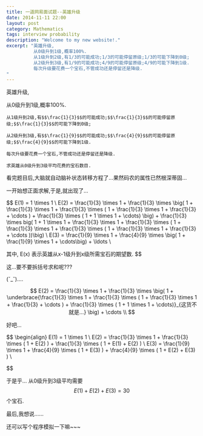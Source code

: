 ```yaml
---
title: 一道网易面试题--英雄升级
date: 2014-11-11 22:00
layout: post
category: Mathematics
tags: interview probability
description: "Welcome to my new website!."
excerpt: "英雄升级,
          从0级升到1级,概率100%.
          从1级升到2级,有1/3的可能成功;1/3的可能停留原级;1/3的可能下降到0级;
          从2级升到3级,有1/9的可能成功;4/9的可能停留原级;4/9的可能下降到1级.
          每次升级要花费一个宝石,不管成功还是停留还是降级.
"
---
```

英雄升级,

  <a>  从0级升到1级,概率100%.</a>

    从1级升到2级,有$$\frac{1}{3}$$的可能成功;$$\frac{1}{3}$$的可能停留原级;$$\frac{1}{3}$$的可能下降到0级;

    从2级升到3级,有$$\frac{1}{9}$$的可能成功;$$\frac{4}{9}$$的可能停留原级;$$\frac{4}{9}$$的可能下降到1级.

    每次升级要花费一个宝石,不管成功还是停留还是降级.

    求英雄从0级升到3级平均花费的宝石数目.

看完题目后,大脑就自动脑补状态转移方程了…果然码农的属性已然根深蒂固…

一开始想正面求解,于是,就出现了…

$$
E(1) = 1 \times 1 \\
E(2) = \frac{1}{3} \times 1 + \frac{1}{3} \times \big( 1 + \frac{1}{3} \times 1 + \frac{1}{3} \times ( 1 + \frac{1}{3} \times 1 + \frac{1}{3} + \cdots ) + \frac{1}{3} \times ( 1 + 1 \times 1 + \cdots) \big)
       + \frac{1}{3} \times big( 1 + 1 \times 1 + \frac{1}{3} \times 1 + \frac{1}{3} \times ( 1 + \frac{1}{3} \times 1 + \frac{1}{3} \times ( 1 + \frac{1}{3} \times 1 + \frac{1}{3} + \cdots ))\big) \\
E(3) =  \frac{1}{9} \times 1 +  \frac{4}{9} \times \big( 1 + \frac{1}{9} \times 1 +  \cdots\big) + \ldots \\

其中, E(x) 表示英雄从x-1级升到x级所需宝石的期望数.
$$

这...要不要拆括号求和呢???

(ˇ_ˇ)....

$$
E(2) = \frac{1}{3} \times 1 + \frac{1}{3} \times \big( 1 + \underbrace{\frac{1}{3} \times 1 + \frac{1}{3} \times ( 1 + \frac{1}{3} \times 1 + \frac{1}{3} + \cdots ) + \frac{1}{3} \times ( 1 + 1 \times 1 + \cdots)}_{这货不就是...} \big) + \cdots \\
$$

好吧...

$$
\begin{align}
E(1) = 1 \times 1 \\
E(2) = \frac{1}{3} \times 1 + \frac{1}{3} \times ( 1 + E(2) ) +  \frac{1}{3} \times ( 1 + E(1) + E(2) ) \\
E(3) = \frac{1}{9} \times 1 + \frac{4}{9} \times ( 1 + E(3) ) +  \frac{4}{9} \times ( 1 + E(2) + E(3) ) \\

$$

于是乎... 从0级升到3级平均需要$$E(1)+E(2)+E(3) = 30$$个宝石.

最后,我想说......

还可以写个程序模拟一下嘛~~~



